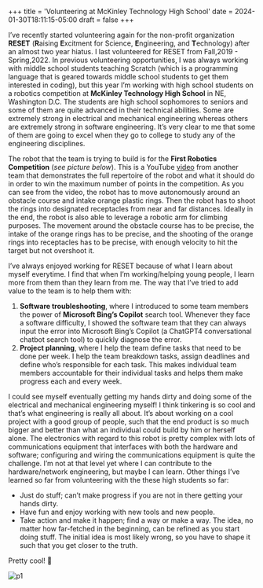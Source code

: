 +++
title = 'Volunteering at McKinley Technology High School'
date = 2024-01-30T18:11:15-05:00
draft = false
+++

I’ve recently started volunteering again for the non-profit organization **RESET** (**R**aising **E**xcitment for Science, **E**ngineering, and **T**echnology) after an almost two year hiatus. I last volunteered for RESET from Fall,2019 - Spring,2022. In previous volunteering opportunities, I was always working with middle school students teaching Scratch (which is a programming language that is geared towards middle school students to get them interested in coding), but this year I’m working with high school students on a robotics competition at **McKinley Technology High School** in NE, Washington D.C. The students are high school sophomores to seniors and some of them are quite advanced in their technical abilities. Some are extremely strong in electrical and mechanical engineering whereas others are extremely strong in software engineering. It’s very clear to me that some of them are going to excel when they go to college to study any of the engineering disciplines. 

The robot that the team is trying to build is for the **First Robotics Competition** (*see picture below*). This is a YouTube [video](https://www.youtube.com/watch?v=iOz55ATplok&ab_channel=UnqualifiedQuokkas) from another team that demonstrates the full repertoire of the robot and what it should do in order to win the maximum number of points in the competition. As you can see from the video, the robot has to move autonomously around an obstacle course and intake orange plastic rings. Then the robot has to shoot the rings into designated receptacles from near and far distances. Ideally in the end, the robot is also able to leverage a robotic arm for climbing purposes. The movement around the obstacle course has to be precise, the intake of the orange rings has to be precise, and the shooting of the orange rings into receptacles has to be precise, with enough velocity to hit the target but not overshoot it. 

I’ve always enjoyed working for RESET because of what I learn about myself everytime. I find that when I’m working/helping young people, I learn more from them than they learn from me. The way that I’ve tried to add value to the team is to help them with: 

1. **Software troubleshooting**, where I introduced to some team members the power of **Microsoft Bing’s Copilot** search tool. Whenever they face a software difficulty, I showed the software team that they can always input the error into Microsoft Bing’s Copilot (a ChatGPT4 conversational chatbot search tool) to quickly diagnose the error.
2. **Project planning**, where I help the team define tasks that need to be done per week. I help the team breakdown tasks, assign deadlines and define who’s responsible for each task. This makes individual team members accountable for their individual tasks and helps them make progress each and every week. 

I could see myself eventually getting my hands dirty and doing some of the electrical and mechanical engineering myself! I think tinkering is so cool and that’s what engineering is really all about. It’s about working on a cool project with a good group of people, such that the end product is so much bigger and better than what an individual could build by him or herself alone. The electronics with regard to this robot is pretty complex with lots of communications equipment that interfaces with both the hardware and software; configuring and wiring the communications equipment is quite the challenge. I’m not at that level yet where I can contribute to the hardware/network engineering, but maybe I can learn. Other things I’ve learned so far from volunteering with the these high students so far:

- Just do stuff; can’t make progress if you are not in there getting your hands dirty. 
- Have fun and enjoy working with new tools and new people. 
- Take action and make it happen; find a way or make a way. The idea, no matter how far-fetched in the beginning, can be refined as you start doing stuff. The initial idea is most likely wrong, so you have to shape it such that you get closer to the truth.

Pretty cool! 💯


![p1](/blog/20240130_Volunteering_MTHS/robot.png)
